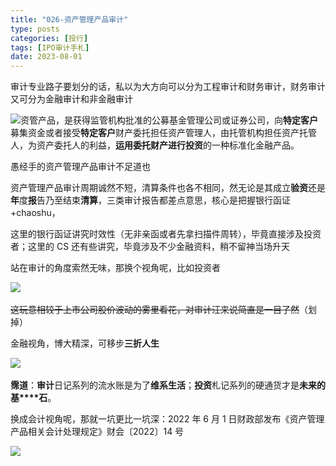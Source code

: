 ```yaml
---
title: "026-资产管理产品审计"
type: posts
categories: [投行]
tags: [IPO审计手札]
date: 2023-08-01
---
```

审计专业路子要划分的话，私以为大方向可以分为工程审计和财务审计，财务审计又可分为金融审计和非金融审计

![](https://cdn.staticaly.com/gh/richffan/img@main/obsidian/IPO/026-资产管理产品审计_1.webp)资管产品，是获得监管机构批准的公募基金管理公司或证券公司，向**特定客户**募集资金或者接受**特定客户**财产委托担任资产管理人，由托管机构担任资产托管人，为资产委托人的利益，**运用委托财产进行投资**的一种标准化金融产品。

愚经手的资产管理产品审计不足道也

资产管理产品审计周期诚然不短，清算条件也各不相同，然无论是其成立**验资**还是**年**度**报**告乃至结束**清算**，三类审计报告都差点意思，核心是把握银行函证+chaoshu，

这里的银行函证讲究时效性（无非亲函或者先拿扫描件周转），毕竟直接涉及投资者；这里的 CS 还有些讲究，毕竟涉及不少金融资料，稍不留神当场升天

站在审计的角度索然无味，那换个视角呢，比如投资者

![](https://cdn.staticaly.com/gh/richffan/img@main/obsidian/IPO/026-资产管理产品审计_2.webp) 

~~这玩意相较于上市公司股价波动的雾里看花，对审计汪来说简直是一目了然~~（划掉）

金融视角，博大精深，可移步**三折人生**

![](https://cdn.staticaly.com/gh/richffan/img@main/obsidian/IPO/026-资产管理产品审计_3.webp) 

**霈道**：**审计**日记系列的流水账是为了**维系生活**；**投资**札记系列的硬通货才是**未来的基****石**。

换成会计视角呢，那就一坑更比一坑深：2022 年 6 月 1 日财政部发布《资产管理产品相关会计处理规定》财会〔2022〕14 号

![](https://cdn.staticaly.com/gh/richffan/img@main/obsidian/IPO/026-资产管理产品审计_4.webp)